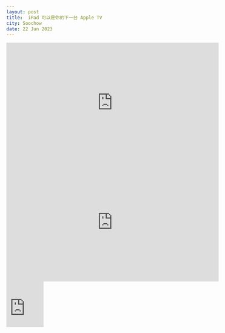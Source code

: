 ```yaml
---
layout: post
title:  iPad 可以是你的下一台 Apple TV
city: Soochow
date: 22 Jun 2023
---
```


<iframe width="560" height="315" src="https://www.youtube.com/embed/pkX1qDkfv0M?si=6yklCGadYXB9bx2W" title="YouTube video player" frameborder="0" allow="accelerometer; autoplay; clipboard-write; encrypted-media; gyroscope; picture-in-picture; web-share" allowfullscreen></iframe>

<iframe width="560" height="315" src="https://www.youtube.com/embed/MJz8mtImzdc?si=Zxv_Ls_mS-xdRUnL" title="YouTube video player" frameborder="0" allow="accelerometer; autoplay; clipboard-write; encrypted-media; gyroscope; picture-in-picture; web-share" allowfullscreen></iframe>

<iframe src="https://onedrive.live.com/embed?resid=503E9A98DFD476E6%2135308&authkey=!AFYZ2-IMWBfgimg" width="98" height="120" frameborder="0" scrolling="no"></iframe>

